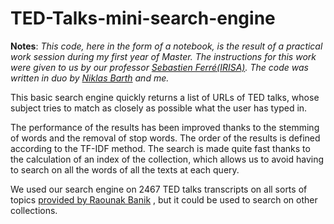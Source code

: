 # TED-Talks-mini-search-engine

**Notes**: *This code, here in the form of a notebook, is the result of a practical work session during my first year of Master. The instructions for this work were given to us by our professor [Sebastien Ferré(IRISA)](http://people.irisa.fr/Sebastien.Ferre/). The code was written in duo by [Niklas Barth](https://www.linkedin.com/in/niklasbarth/) and me.*

This basic search engine quickly returns a list of URLs of TED talks, whose subject tries to match as closely as possible what the user has typed in.

The performance of the results has been improved thanks to the stemming of words and the removal of stop words. The order of the results is defined according to the TF-IDF method. The search is made quite fast thanks to the calculation of an index of the collection, which allows us to avoid having to search on all the words of all the texts at each query.

We used our search engine on 2467 TED talks transcripts on all sorts of topics [provided by Raounak Banik](https://www.kaggle.com/datasets/rounakbanik/ted-talks) , but it could be used to search on other collections.
